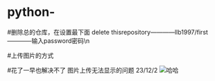 # python-

#删除总的仓库，在设置最下面 delete thisrepository————llb1997/first————输入password密码\n

#上传图片的方式

#花了一早也解决不了 图片上传无法显示的问题 23/12/2
![哈哈]([https://githubfast.com/32github32/use-github/blob/main/wang.png](https://githubfast.com/32github32/Use-github/blob/main/wang.png?raw=true)https://githubfast.com/32github32/Use-github/blob/main/wang.png?raw=true)
